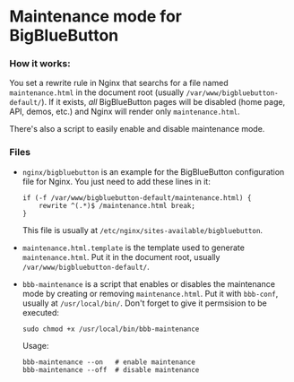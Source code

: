 Maintenance mode for BigBlueButton
==================================

### How it works:

You set a rewrite rule in Nginx that searchs for a file named `maintenance.html` in the document root (usually `/var/www/bigbluebutton-default/`). If it exists, *all* BigBlueButton pages will be disabled (home page, API, demos, etc.) and Nginx will render only `maintenance.html`.

There's also a script to easily enable and disable maintenance mode.

### Files

* `nginx/bigbluebutton` is an example for the BigBlueButton configuration file for Nginx. You just need to add these lines in it:

    ```
    if (-f /var/www/bigbluebutton-default/maintenance.html) {
        rewrite ^(.*)$ /maintenance.html break;
    }
    ```

    This file is usually at `/etc/nginx/sites-available/bigbluebutton`.

* `maintenance.html.template` is the template used to generate `maintenance.html`. Put it in the document root, usually `/var/www/bigbluebutton-default/`.

* `bbb-maintenance` is a script that enables or disables the maintenance mode by creating or removing `maintenance.html`. Put it with `bbb-conf`, usually at `/usr/local/bin/`. Don't forget to give it permsision to be executed:

    ```
    sudo chmod +x /usr/local/bin/bbb-maintenance
    ```

    Usage:

    ```
    bbb-maintenance --on   # enable maintenance
    bbb-maintenance --off  # disable maintenance
    ```
